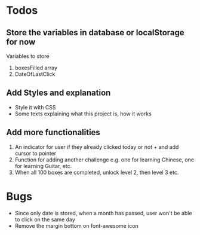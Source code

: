 # Todos

## Store the variables in database or localStorage for now
Variables to store
1. boxesFilled array
2. DateOfLastClick

## Add Styles and explanation 
- Style it with CSS
- Some texts explaining what this project is, how it works

## Add more functionalities
1. An indicator for user if they already clicked today or not + and add cursor to pointer
2. Function for adding another challenge e.g. one for learning Chinese, one for learning Guitar, etc.
3. When all 100 boxes are completed, unlock level 2, then level 3 etc.

# Bugs
- Since only date is stored, when a month has passed, user won't be able to click on the same day
- Remove the margin bottom on font-awesome icon